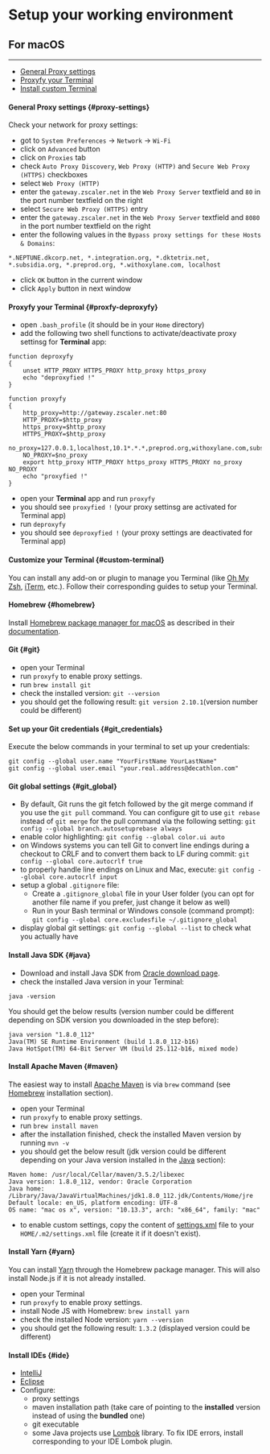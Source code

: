 # Setup your working environment

## For macOS
----

* [General Proxy settings](#proxy-settings)
* [Proxyfy your Terminal](#proxfy-deproxyfy)
* [Install custom Terminal](#custom-terminal)

#### General Proxy settings {#proxy-settings}

Check your network for proxy settings:
* got to `System Preferences` -> `Network` ->  `Wi-Fi`
* click on `Advanced` button
* click on `Proxies` tab
* check `Auto Proxy Discovery`, `Web Proxy (HTTP)` and `Secure Web Proxy (HTTPS)` checkboxes
* select `Web Proxy (HTTP)`
* enter the `gateway.zscaler.net` in the `Web Proxy Server` textfield and `80` in the port number textfield on the right
* select `Secure Web Proxy (HTTPS)` entry
* enter the `gateway.zscaler.net` in the `Web Proxy Server` textfield and `8080` in the port number textfield on the right
* enter the following values in the `Bypass proxy settings for these Hosts & Domains`:
```
*.NEPTUNE.dkcorp.net, *.integration.org, *.dktetrix.net, *.subsidia.org, *.preprod.org, *.withoxylane.com, localhost
```
* click `OK` button in the current window
* click `Apply` button in next window

#### Proxyfy your Terminal {#proxfy-deproxyfy}

* open `.bash_profile` (it should be in your `Home` directory)
* add the following two shell functions to activate/deactivate proxy settinsg for __Terminal__ app:

```shell
function deproxyfy
{
    unset HTTP_PROXY HTTPS_PROXY http_proxy https_proxy
    echo "deproxyfied !"
}

function proxyfy
{
    http_proxy=http://gateway.zscaler.net:80
    HTTP_PROXY=$http_proxy
    https_proxy=$http_proxy
    HTTPS_PROXY=$http_proxy
    no_proxy=127.0.0.1,localhost,10.1*.*.*,preprod.org,withoxylane.com,subsidia.org
    NO_PROXY=$no_proxy
    export http_proxy HTTP_PROXY https_proxy HTTPS_PROXY no_proxy NO_PROXY
    echo "proxyfied !"
}
```

* open your **Terminal** app and run `proxyfy`
* you should see `proxyfied !` (your proxy settinsg are activated for Terminal app)
* run `deproxyfy`
* you should see `deproxyfied !` (your proxy settings are deactivated for Terminal app)

#### Customize your Terminal {#custom-terminal}

You can install any add-on or plugin to manage you Terminal (like [Oh My Zsh](https://github.com/robbyrussell/oh-my-zsh), [iTerm](https://iterm2.com/), etc.).
Follow their corresponding guides to setup your Terminal.

#### Homebrew {#homebrew}

Install [Homebrew package manager for macOS](https://brew.sh/) as described in their [documentation](https://docs.brew.sh/Installation.html).

#### Git {#git}

* open your Terminal
* run `proxyfy` to enable proxy settings.
* run `brew install git`
* check the installed version: `git --version`
* you should get the following result: `git version 2.10.1`(version number could be different)

#### Set up your Git credentials {#git_credentials}

Execute the below commands in your terminal to set up your credentials:
```
git config --global user.name "YourFirstName YourLastName"
git config --global user.email "your.real.address@decathlon.com"
```

#### Git global settings {#git_global}

* By default, Git runs the git fetch followed by the git merge command if you use the `git pull` command. You can configure git to use `git rebase` instead of `git merge` for the pull command via the following setting: `git config --global branch.autosetuprebase always`
* enable color highlighting: `git config --global color.ui auto`
* on Windows systems you can tell Git to convert line endings during a checkout to CRLF and to convert them back to LF during commit: `git config --global core.autocrlf true`
* to properly handle line endings on Linux and Mac, execute: `git config --global core.autocrlf input`
* setup a global `.gitignore` file:
    - Create a `.gitignore_global` file in your User folder (you can opt for another file name if you prefer, just change it below as well)
    - Run in your Bash terminal or Windows console (command prompt): `git config --global core.excludesfile ~/.gitignore_global`
* display global git settings: `git config --global --list` to check what you actually have

#### Install Java SDK {#java}

* Download and install Java SDK from [Oracle download page](http://www.oracle.com/technetwork/java/javase/downloads/index.html).
* check the installed Java version in your Terminal:
```
java -version
```
You should get the below results (version number could be different depending on SDK version you downloaded in the step before):
```
java version "1.8.0_112"
Java(TM) SE Runtime Environment (build 1.8.0_112-b16)
Java HotSpot(TM) 64-Bit Server VM (build 25.112-b16, mixed mode)
```

#### Install Apache Maven {#maven}

The easiest way to install [Apache Maven](https://maven.apache.org/) is via `brew` command (see [Homebrew](INSTALLATION.md#homebrew) installation section).
* open your Terminal
* run `proxyfy` to enable proxy settings.
* run `brew install maven`
* after the installation finished, check the installed Maven version by running `mvn -v`
* you should get the below result (jdk version could be different depending on your Java version installed in the [Java](INSTALLATION.md#java) section):
```
Maven home: /usr/local/Cellar/maven/3.5.2/libexec
Java version: 1.8.0_112, vendor: Oracle Corporation
Java home: /Library/Java/JavaVirtualMachines/jdk1.8.0_112.jdk/Contents/Home/jre
Default locale: en_US, platform encoding: UTF-8
OS name: "mac os x", version: "10.13.3", arch: "x86_64", family: "mac"
```
* to enable custom settings, copy the content of [settings.xml](./settings.xml) file to your `HOME/.m2/settings.xml` file (create it if it doesn't exist).

#### Install Yarn {#yarn}

You can install [Yarn](https://yarnpkg.com/en/) through the Homebrew package manager. This will also install Node.js if it is not already installed.

* open your Terminal
* run `proxyfy` to enable proxy settings.
* install Node JS with Homebrew: `brew install yarn`
* check the installed Node version: `yarn --version`
* you should get the following result: `1.3.2` (displayed version could be different)

#### Install IDEs {#ide}

* [IntelliJ](https://www.jetbrains.com/idea/)
* [Eclipse](http://www.eclipse.org/)
* Configure:
    - proxy settings
    - maven installation path (take care of pointing to the **installed** version instead of using the **bundled** one)
    - git executable
    - some Java projects use [Lombok](https://projectlombok.org/) library. To fix IDE errors, install corresponding to your IDE Lombok plugin.
